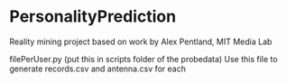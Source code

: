 # PersonalityPrediction
Reality mining project based on work by Alex Pentland, MIT Media Lab

filePerUser.py (put this in scripts folder of the probedata)
 Use this file to generate records.csv and antenna.csv for each

 

